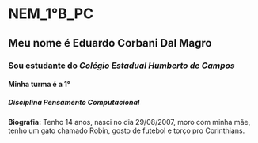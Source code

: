 # **NEM_1°B_PC**
## Meu nome é Eduardo Corbani Dal Magro
### Sou estudante do _Colégio Estadual Humberto de Campos_
#### Minha turma é a 1°
##### Disciplina *Pensamento Computacional*
**Biografia:** Tenho 14 anos, nasci no dia 29/08/2007, moro com minha mãe, tenho um gato chamado Robin, gosto de futebol e torço pro Corinthians. 
